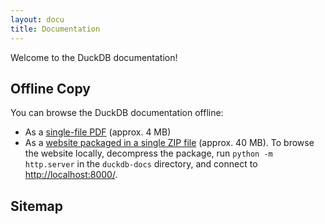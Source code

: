 ```yaml
---
layout: docu
title: Documentation
---
```


Welcome to the DuckDB documentation!

## Offline Copy

You can browse the DuckDB documentation offline:

* As a <a href="/duckdb-docs.pdf">single-file PDF</a> (approx. 4 MB)
* As a <a href="/duckdb-docs.zip">website packaged in a single ZIP file</a> (approx. 40 MB). To browse the website locally, decompress the package, run `python -m http.server` in the `duckdb-docs` directory, and connect to <http://localhost:8000/>.

## Sitemap

<div id="docusitemaphere"></div>
